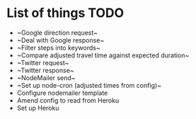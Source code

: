 # List of things TODO

- ~Google direction request~
- ~Deal with Google response~
- ~Filter steps into keywords~
- ~Compare adjusted travel time against expected duration~
- ~Twitter request~
- ~Twitter response~
- ~NodeMailer send~
- ~Set up node-cron (adjusted times from config)~
- Configure nodemailer template
- Amend config to read from Heroku
- Set up Heroku
